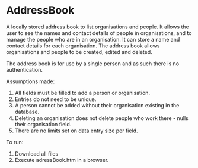# AddressBook

A locally stored address book to list organisations and people. It allows the user to see the names and contact details of people in organisations, and to manage the people who are in an organisation. It can store a name and contact details for each organisation. The address book allows organisations and people to be created, edited and deleted.

The address book is for use by a single person and as such there is no authentication.

Assumptions made:
1. All fields must be filled to add a person or organisation.
2. Entries do not need to be unique.
3. A person cannot be added without their organisation existing in the database.
4. Deleting an organisation does not delete people who work there - nulls their organisation field.
5. There are no limits set on data entry size per field.

To run: 
1. Download all files
2. Execute adressBook.htm in a browser.
